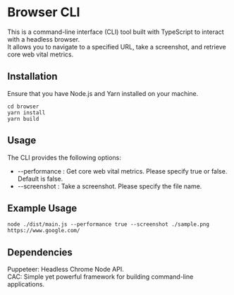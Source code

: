 # Browser CLI

This is a command-line interface (CLI) tool built with TypeScript to interact with a headless browser.   
It allows you to navigate to a specified URL, take a screenshot, and retrieve core web vital metrics.

## Installation
Ensure that you have Node.js and Yarn installed on your machine.  
```
cd browser
yarn install
yarn build
```

## Usage
The CLI provides the following options:

- --performance <performance>: Get core web vital metrics. Please specify true or false. Default is false.
- --screenshot <screenshot>: Take a screenshot. Please specify the file name.


## Example Usage
```shell
node ./dist/main.js --performance true --screenshot ./sample.png https://www.google.com/ 
```

## Dependencies
Puppeteer: Headless Chrome Node API.  
CAC: Simple yet powerful framework for building command-line applications.
